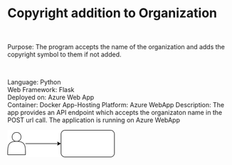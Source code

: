 <h1>Copyright addition to Organization</h1>
<br>
<p>
Purpose: The program accepts the name of the organization and adds the copyright symbol to them if not added. 
</p>
<br>
<p>
Language: Python<br>
Web Framework: Flask<br>
Deployed on: Azure Web App<br>
Container: Docker
App-Hosting Platform: Azure WebApp
Description: The app provides an API endpoint which accepts the organizaton name in the POST url call.
The application is running on Azure WebApp
</p>


![arch diag](/app-architecture.png?raw=true "arch")

